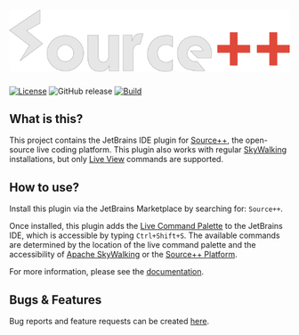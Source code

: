 # ![](https://github.com/sourceplusplus/live-platform/blob/master/.github/media/sourcepp_logo.svg)

[![License](https://camo.githubusercontent.com/93398bf31ebbfa60f726c4f6a0910291b8156be0708f3160bad60d0d0e1a4c3f/68747470733a2f2f696d672e736869656c64732e696f2f6769746875622f6c6963656e73652f736f75726365706c7573706c75732f6c6976652d706c6174666f726d)](LICENSE)
![GitHub release](https://img.shields.io/github/v/release/sourceplusplus/interface-jetbrains?include_prereleases)
[![Build](https://github.com/sourceplusplus/interface-jetbrains/actions/workflows/build.yml/badge.svg)](https://github.com/sourceplusplus/interface-jetbrains/actions/workflows/build.yml)

## What is this?

<!-- Plugin description -->

This project contains the JetBrains IDE plugin for [Source++](https://github.com/sourceplusplus/live-platform), the open-source live coding platform. This plugin also works with regular [SkyWalking](https://github.com/apache/skywalking) installations, but only [Live View](https://docs.sourceplus.plus/features/live-views/) commands are supported.

<!-- Plugin description end -->

## How to use?

Install this plugin via the JetBrains Marketplace by searching for: `Source++`.

Once installed, this plugin adds the [Live Command Palette](https://docs.sourceplus.plus/features/live-commands/#live-command-palette) to the JetBrains IDE, which is accessible by typing `Ctrl+Shift+S`. The available commands are determined by the location of the live command palette and the accessibility of [Apache SkyWalking](https://github.com/apache/skywalking) or the [Source++ Platform](https://github.com/sourceplusplus/live-platform).

For more information, please see the [documentation](https://docs.sourceplus.plus/features/).

## Bugs & Features

Bug reports and feature requests can be created [here](https://github.com/sourceplusplus/live-platform/issues).
